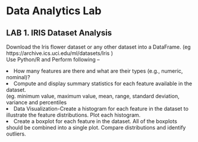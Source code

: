 # Data Analytics Lab
<h2>LAB 1. IRIS Dataset Analysis</h2>
<p>
 Download the Iris flower dataset or any other dataset into a DataFrame. (eg
https://archive.ics.uci.edu/ml/datasets/Iris ) <br>Use Python/R and Perform following –<br>
<li>How many features are there and what are their types (e.g., numeric, nominal)?</li>
<li>Compute and display summary statistics for each feature available in the dataset.</li>
(eg. minimum value, maximum value, mean, range, standard deviation, variance
and percentiles</li>
<li> Data Visualization-Create a histogram for each feature in the dataset to illustrate the
feature distributions. Plot each histogram.</li>
<li>Create a boxplot for each feature in the dataset. All of the boxplots should be
combined into a single plot. Compare distributions and identify outliers.</li>
</p>
